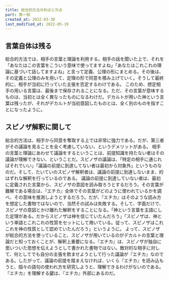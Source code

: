 ```yaml
---
title: 総合的方法の利点と欠点
part: 第一部
created_at: 2022-03-30
last_modified_at: 2022-05-19
---
```


## 言葉自体は残る

総合的方法では、相手の言葉と理論を利用する。相手の話を聞いた上で、それを「あなたはこの言葉をこういう意味で使ってますよね」「あなたはこれこれの理論に基づいて話してますよね」と言って定義、公理の形にまとめる。その後は、その定義と公理のみを用いて、定理の形で同意を積み上げていく。そうして最終的に、相手が当初に行っていた主張を否定するわけである。
このため、想定相手の用いる言葉は、最後まで保存されることになる。ただ、その言葉が意味するものは、当初とは全く異なったものになるわけだ。デカルトが用いた神という言葉は残ったが、それがデカルトが当初意図したものとは、全く別のものを指すことになったように。

## スピノザ解釈に関して

総合的方法は、相手から同意を奪取する上では非常に強力である。だが、第三者がその議論を見ることを全く考慮していない、というデメリットがある。
相手の言葉と理論にあわせて議論をするということは、前提知識を持たない者はその議論が理解できない、ということだ。スピノザの議論は、「特定の相手に通じればそれでいい」「議論の前提に到達してない者は最初から対象外」というものなのだ。そして、たいていのスピノザ解釈者は、議論の前提に到達しないまま、的はずれな解釈を行っているのである。
議論の前提に到達していない者は、最初に定義された言葉から、スピノザの意図を読み取ろうとするだろう。その言葉が難解である場合は、『エチカ』全体でその言葉がどのように使われているかを調べ、その意味を推測しようとするだろう。だが、『エチカ』はそのような読み方を想定した書物ではないので、当然その試みは失敗する。そして、字面だけで、スピノザの意図とかけ離れた解釈をすることになる。「神という言葉を主語にした定理がある。だからスピノザは神を信じていたんだろう」「スピノザは、神という単語とこれこれの性質をセットにして用いている。従って、スピノザはこれこれを神の性質として認めていたんだろう」というように。
よって、スピノザが総合的方法を使っていること、スピノザが用いているのがデカルトの言葉と理論だと知っておくことが、解釈上重要になる。『エチカ』は、スピノザが独自に思いついた思想を伝えようとして書かれた書物ではない。敵対的な相手に対して、何としてでも自分の主張を飲ませようとして行った議論が『エチカ』なのである。したがって、議論の前提を踏まえなければ、いくら『エチカ』を読み込もうと、個々の語句の使われ方を研究しようと、理解できるわけがないのである。『エチカ』を理解する鍵は、『エチカ』外部にあるのだ。

